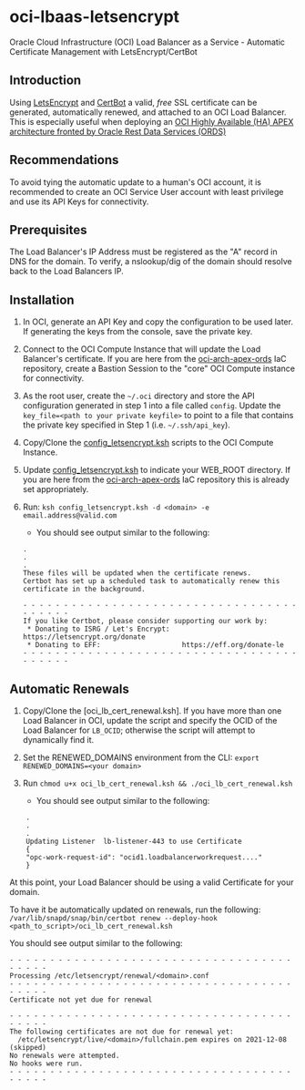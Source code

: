 # oci-lbaas-letsencrypt

Oracle Cloud Infrastructure (OCI) Load Balancer as a Service - Automatic Certificate Management with LetsEncrypt/CertBot

## Introduction
Using [LetsEncrypt](https://letsencrypt.org/) and [CertBot](https://certbot.eff.org/) a valid, *free* SSL certificate can be generated, automatically renewed, and attached to an OCI Load Balancer.   This is especially useful when deploying an [OCI Highly Available (HA) APEX architecture fronted by Oracle Rest Data Services (ORDS)](https://github.com/ukjola/oci-arch-apex-ords)

## Recommendations
To avoid tying the automatic update to a human's OCI account, it is recommended to create an OCI Service User account with least privilege and use its API Keys for connectivity.

## Prerequisites
The Load Balancer's IP Address must be registered as the "A" record in DNS for the domain.  To verify, a nslookup/dig of the domain should resolve back to the Load Balancers IP.

## Installation
1. In OCI, generate an API Key and copy the configuration to be used later.  If generating the keys from the console, save the private key.

2. Connect to the OCI Compute Instance that will update the Load Balancer's certificate.  If you are here from the [oci-arch-apex-ords](https://github.com/ukjola/oci-arch-apex-ords) IaC repository, create a Bastion Session to the "core" OCI Compute instance for connectivity.

3. As the root user, create the `~/.oci` directory and store the API configuration generated in step 1 into a file called `config`.  Update the `key_file=<path to your private keyfile>` to point to a file that contains the private key specified in Step 1 (i.e. `~/.ssh/api_key`).

4. Copy/Clone the [config_letsencrypt.ksh](config_letsencrypt.ksh) scripts to the OCI Compute Instance.

5. Update [config_letsencrypt.ksh](config_letsencrypt.ksh) to indicate your WEB_ROOT directory.  If you are here from the [oci-arch-apex-ords](https://github.com/ukjola/oci-arch-apex-ords) IaC repository this is already set appropriately.

6. Run: `ksh config_letsencrypt.ksh -d <domain> -e email.address@valid.com` 
    * You should see output similar to the following:
    ```
    .
    .
    .
    These files will be updated when the certificate renews.
    Certbot has set up a scheduled task to automatically renew this certificate in the background.

    - - - - - - - - - - - - - - - - - - - - - - - - - - - - - - - - - - - - - - - -
    If you like Certbot, please consider supporting our work by:
     * Donating to ISRG / Let's Encrypt:   https://letsencrypt.org/donate
     * Donating to EFF:                    https://eff.org/donate-le
    - - - - - - - - - - - - - - - - - - - - - - - - - - - - - - - - - - - - - - - -
    ```

## Automatic Renewals
1. Copy/Clone the [oci_lb_cert_renewal.ksh].  If you have more than one Load Balancer in OCI, update the script and specify the OCID of the Load Balancer for `LB_OCID`; otherwise the script will attempt to dynamically find it.

2. Set the RENEWED_DOMAINS environment from the CLI: `export RENEWED_DOMAINS=<your domain>`

3. Run `chmod u+x oci_lb_cert_renewal.ksh && ./oci_lb_cert_renewal.ksh`
    * You should see output similar to the following:
```
    .
    .
    .
    Updating Listener  lb-listener-443 to use Certificate
    {
    "opc-work-request-id": "ocid1.loadbalancerworkrequest...."
    }
```

At this point, your Load Balancer should be using a valid Certificate for your domain.  

To have it be automatically updated on renewals, run the following:
`/var/lib/snapd/snap/bin/certbot renew --deploy-hook <path_to_script>/oci_lb_cert_renewal.ksh`

You should see output similar to the following:
```
- - - - - - - - - - - - - - - - - - - - - - - - - - - - - - - - - - - - - - - -
Processing /etc/letsencrypt/renewal/<domain>.conf
- - - - - - - - - - - - - - - - - - - - - - - - - - - - - - - - - - - - - - - -
Certificate not yet due for renewal

- - - - - - - - - - - - - - - - - - - - - - - - - - - - - - - - - - - - - - - -
The following certificates are not due for renewal yet:
  /etc/letsencrypt/live/<domain>/fullchain.pem expires on 2021-12-08 (skipped)
No renewals were attempted.
No hooks were run.
- - - - - - - - - - - - - - - - - - - - - - - - - - - - - - - - - - - - - - - -
```
